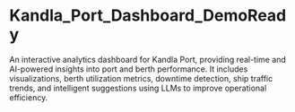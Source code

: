 # Kandla_Port_Dashboard_DemoReady
An interactive analytics dashboard for Kandla Port, providing real-time and AI-powered insights into port and berth performance. It includes visualizations, berth utilization metrics, downtime detection, ship traffic trends, and intelligent suggestions using LLMs to improve operational efficiency.
